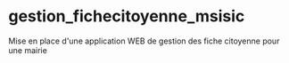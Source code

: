 # gestion_fichecitoyenne_msisic
Mise en place d'une application WEB de gestion des fiche citoyenne pour une mairie
